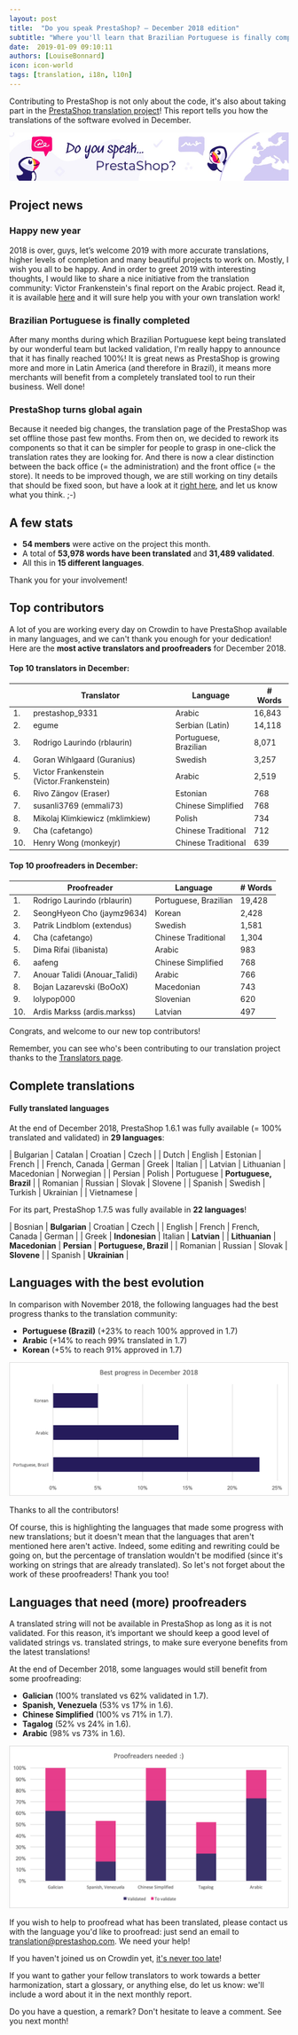 ```yaml
---
layout: post
title:  "Do you speak PrestaShop? – December 2018 edition"
subtitle: "Where you'll learn that Brazilian Portuguese is finally completed"
date:  2019-01-09 09:10:11
authors: [LouiseBonnard]
icon: icon-world
tags: [translation, i18n, l10n]
---
```


Contributing to PrestaShop is not only about the code, it's also about taking part in the [PrestaShop translation project](https://crowdin.com/project/prestashop-official)! This report tells you how the translations of the software evolved in December.

![Crowdin Monthly banner](/assets/images/2019/01/Build-Crowdin-banner.jpg)

## Project news


### Happy new year

2018 is over, guys, let’s welcome 2019 with more accurate translations, higher levels of completion and many beautiful projects to work on. Mostly, I wish you all to be happy. And in order to greet 2019 with interesting thoughts, I would like to share a nice initiative from the translation community: Victor Frankenstein's final report on the Arabic project. Read it, it is available [here](https://steemit.com/utopian-io/@dr-frankenstein/final-report-the-prestashop-project) and it will sure help you with your own translation work!


### Brazilian Portuguese is finally completed

After many months during which Brazilian Portuguese kept being translated by our wonderful team but lacked validation, I'm really happy to announce that it has finally reached 100%! It is great news as PrestaShop is growing more and more in Latin America (and therefore in Brazil), it means more merchants will benefit from a completely translated tool to run their business. Well done!


### PrestaShop turns global again

Because it needed big changes, the translation page of the PrestaShop was set offline those past few months. From then on, we decided to rework its components so that it can be simpler for people to grasp in one-click the translation rates they are looking for. And there is now a clear distinction between the back office (= the administration) and the front office (= the store). It needs to be improved though, we are still working on tiny details that should be fixed soon, but have a look at it [right here](https://www.prestashop.com/en/translations), and let us know what you think. ;-)


## A few stats
 
* **54 members** were active on the project this month.
* A total of **53,978 words have been translated** and **31,489 validated**.
* All this in **15 different languages**.
 
Thank you for your involvement!
 
 
## Top contributors
 
A lot of you are working every day on Crowdin to have PrestaShop available in many languages, and we can't thank you enough for your dedication! Here are the **most active translators and proofreaders** for December 2018.
 
#### Top 10 translators in December:
 
| |Translator | Language | # Words
|-|---------- | -------- | ----------------
 1. | prestashop_9331 | Arabic | 16,843
 2. | egume | Serbian (Latin) | 14,118
 3. | Rodrigo Laurindo (rblaurin) | Portuguese, Brazilian | 8,071
 4. | Goran Wihlgaard (Guranius) | Swedish | 3,257
 5. | Victor Frankenstein (Victor.Frankenstein) | Arabic | 2,519
 6. | Rivo Zängov (Eraser) | Estonian | 768
 7. | susanli3769 (emmali73) | Chinese Simplified | 768
 8. | Mikolaj Klimkiewicz (mklimkiew) | Polish | 734
 9. | Cha (cafetango) | Chinese Traditional | 712
10. | Henry Wong (monkeyjr) | Chinese Traditional | 639
 
 
#### Top 10 proofreaders in December:
 
| | Proofreader | Language | # Words
|-| ---------- | -------- | ----------------
 1. | Rodrigo Laurindo (rblaurin) | Portuguese, Brazilian | 19,428
 2. | SeongHyeon Cho (jaymz9634) | Korean | 2,428
 3. | Patrik Lindblom (extendus) | Swedish | 1,581
 4. | Cha (cafetango) | Chinese Traditional | 1,304
 5. | Dima Rifai (libanista) | Arabic | 983
 6. | aafeng | Chinese Simplified | 768
 7. | Anouar Talidi (Anouar_Talidi) | Arabic | 766
 8. | Bojan Lazarevski (BoOoX) | Macedonian | 743
 9. | lolypop000 | Slovenian | 620
10. | Ardis Markss (ardis.markss) | Latvian | 497
 
Congrats, and welcome to our new top contributors!
 
Remember, you can see who's been contributing to our translation project thanks to the [Translators page](http://translators.prestashop.com/).
 
 
## Complete translations
 
#### Fully translated languages
 
At the end of December 2018, PrestaShop 1.6.1 was fully available (= 100% translated and validated) in **29 languages**:
 
| Bulgarian | Catalan | Croatian | Czech |
| Dutch | English | Estonian | French |
| French, Canada | German | Greek | Italian |
| Latvian | Lithuanian | Macedonian | Norwegian |
| Persian | Polish | Portuguese | **Portuguese, Brazil** |
| Romanian | Russian | Slovak | Slovene |
| Spanish | Swedish | Turkish | Ukrainian |
| Vietnamese |
 
For its part, PrestaShop 1.7.5 was fully available in **22 languages**!
 
| Bosnian | **Bulgarian** | Croatian | Czech |
| English | French | French, Canada | German |
| Greek | **Indonesian** | Italian | **Latvian** |
| **Lithuanian** | **Macedonian** | **Persian** | **Portuguese, Brazil** |
| Romanian | Russian | Slovak | **Slovene** |
| Spanish | **Ukrainian** |
 
 
## Languages with the best evolution
 
In comparison with November 2018, the following languages had the best progress thanks to the translation community:
 
* **Portuguese (Brazil)** (+23% to reach 100% approved in 1.7)
* **Arabic** (+14% to reach 99% translated in 1.7)
* **Korean** (+5% to reach 91% approved in 1.7)
 
![Best translation progress for December 2018](/assets/images/2019/01/Build-Crowdin-progress-December18.png)
 
Thanks to all the contributors!
 
Of course, this is highlighting the languages that made some progress with new translations; but it doesn't mean that the languages that aren't mentioned here aren't active. Indeed, some editing and rewriting could be going on, but the percentage of translation wouldn't be modified (since it's working on strings that are already translated). So let's not forget about the work of these proofreaders! Thank you too!
 
 
## Languages that need (more) proofreaders
 
A translated string will not be available in PrestaShop as long as it is not validated. For this reason, it’s important we should keep a good level of validated strings vs. translated strings, to make sure everyone benefits from the latest translations!
 
At the end of December 2018, some languages would still benefit from some proofreading:
 
* **Galician** (100% translated vs 62% validated in 1.7).
* **Spanish, Venezuela** (53% vs 17% in 1.6).
* **Chinese Simplified** (100% vs 71% in 1.7).
* **Tagalog** (52% vs 24% in 1.6).
* **Arabic** (98% vs 73% in 1.6).
 
![Languages that need proofreading](/assets/images/2019/01/Build-Crowdin-proofreading-December18.png)
 
If you wish to help to proofread what has been translated, please contact us with the language you'd like to proofread: just send an email to translation@prestashop.com. We need your help! 
 
If you haven't joined us on Crowdin yet, [it's never too late](https://crowdin.com/project/prestashop-official)!
 
If you want to gather your fellow translators to work towards a better harmonization, start a glossary, or anything else, do let us know: we'll include a word about it in the next monthly report.
 
Do you have a question, a remark? Don't hesitate to leave a comment. See you next month!

